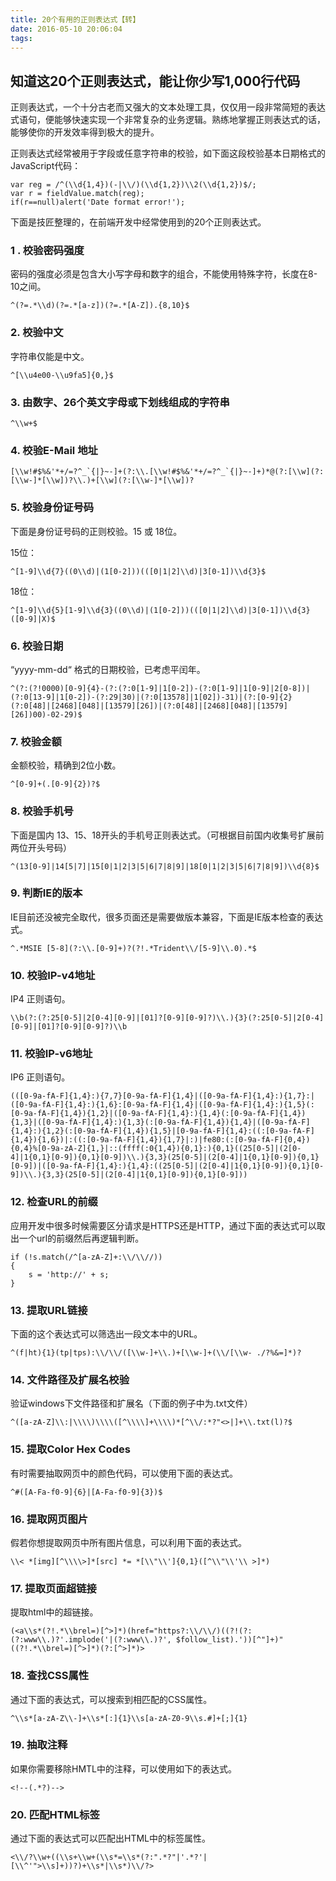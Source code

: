 ```yaml
---
title: 20个有用的正则表达式【转】
date: 2016-05-10 20:06:04
tags:
---
```

## 知道这20个正则表达式，能让你少写1,000行代码

正则表达式，一个十分古老而又强大的文本处理工具，仅仅用一段非常简短的表达式语句，便能够快速实现一个非常复杂的业务逻辑。熟练地掌握正则表达式的话，能够使你的开发效率得到极大的提升。

正则表达式经常被用于字段或任意字符串的校验，如下面这段校验基本日期格式的JavaScript代码：

	var reg = /^(\\d{1,4})(-|\\/)(\\d{1,2})\\2(\\d{1,2})$/; 
	var r = fieldValue.match(reg);             
	if(r==null)alert('Date format error!');
下面是技匠整理的，在前端开发中经常使用到的20个正则表达式。

### 1 . 校验密码强度
密码的强度必须是包含大小写字母和数字的组合，不能使用特殊字符，长度在8-10之间。

	^(?=.*\\d)(?=.*[a-z])(?=.*[A-Z]).{8,10}$    
	
### 2. 校验中文
字符串仅能是中文。

	^[\\u4e00-\\u9fa5]{0,}$
### 3. 由数字、26个英文字母或下划线组成的字符串

	^\\w+$
### 4. 校验E-Mail 地址

	[\\w!#$%&'*+/=?^_`{|}~-]+(?:\\.[\\w!#$%&'*+/=?^_`{|}~-]+)*@(?:[\\w](?:[\\w-]*[\\w])?\\.)+[\\w](?:[\\w-]*[\\w])?
### 5. 校验身份证号码
下面是身份证号码的正则校验。15 或 18位。

15位：

	^[1-9]\\d{7}((0\\d)|(1[0-2]))(([0|1|2]\\d)|3[0-1])\\d{3}$
18位：

	^[1-9]\\d{5}[1-9]\\d{3}((0\\d)|(1[0-2]))(([0|1|2]\\d)|3[0-1])\\d{3}([0-9]|X)$
### 6. 校验日期
“yyyy-mm-dd“ 格式的日期校验，已考虑平闰年。

	^(?:(?!0000)[0-9]{4}-(?:(?:0[1-9]|1[0-2])-(?:0[1-9]|1[0-9]|2[0-8])|(?:0[13-9]|1[0-2])-(?:29|30)|(?:0[13578]|1[02])-31)|(?:[0-9]{2}(?:0[48]|[2468][048]|[13579][26])|(?:0[48]|[2468][048]|[13579][26])00)-02-29)$
### 7. 校验金额
金额校验，精确到2位小数。

	^[0-9]+(.[0-9]{2})?$
### 8. 校验手机号
下面是国内 13、15、18开头的手机号正则表达式。（可根据目前国内收集号扩展前两位开头号码）

	^(13[0-9]|14[5|7]|15[0|1|2|3|5|6|7|8|9]|18[0|1|2|3|5|6|7|8|9])\\d{8}$
### 9. 判断IE的版本
IE目前还没被完全取代，很多页面还是需要做版本兼容，下面是IE版本检查的表达式。

	^.*MSIE [5-8](?:\\.[0-9]+)?(?!.*Trident\\/[5-9]\\.0).*$
### 10. 校验IP-v4地址
IP4 正则语句。

	\\b(?:(?:25[0-5]|2[0-4][0-9]|[01]?[0-9][0-9]?)\\.){3}(?:25[0-5]|2[0-4][0-9]|[01]?[0-9][0-9]?)\\b
### 11. 校验IP-v6地址
IP6 正则语句。

	(([0-9a-fA-F]{1,4}:){7,7}[0-9a-fA-F]{1,4}|([0-9a-fA-F]{1,4}:){1,7}:|([0-9a-fA-F]{1,4}:){1,6}:[0-9a-fA-F]{1,4}|([0-9a-fA-F]{1,4}:){1,5}(:[0-9a-fA-F]{1,4}){1,2}|([0-9a-fA-F]{1,4}:){1,4}(:[0-9a-fA-F]{1,4}){1,3}|([0-9a-fA-F]{1,4}:){1,3}(:[0-9a-fA-F]{1,4}){1,4}|([0-9a-fA-F]{1,4}:){1,2}(:[0-9a-fA-F]{1,4}){1,5}|[0-9a-fA-F]{1,4}:((:[0-9a-fA-F]{1,4}){1,6})|:((:[0-9a-fA-F]{1,4}){1,7}|:)|fe80:(:[0-9a-fA-F]{0,4}){0,4}%[0-9a-zA-Z]{1,}|::(ffff(:0{1,4}){0,1}:){0,1}((25[0-5]|(2[0-4]|1{0,1}[0-9]){0,1}[0-9])\\.){3,3}(25[0-5]|(2[0-4]|1{0,1}[0-9]){0,1}[0-9])|([0-9a-fA-F]{1,4}:){1,4}:((25[0-5]|(2[0-4]|1{0,1}[0-9]){0,1}[0-9])\\.){3,3}(25[0-5]|(2[0-4]|1{0,1}[0-9]){0,1}[0-9]))
### 12. 检查URL的前缀
应用开发中很多时候需要区分请求是HTTPS还是HTTP，通过下面的表达式可以取出一个url的前缀然后再逻辑判断。

	if (!s.match(/^[a-zA-Z]+:\\/\\//))
	{
    	s = 'http://' + s;
	}
### 13. 提取URL链接
下面的这个表达式可以筛选出一段文本中的URL。

	^(f|ht){1}(tp|tps):\\/\\/([\\w-]+\\.)+[\\w-]+(\\/[\\w- ./?%&=]*)?
### 14. 文件路径及扩展名校验
验证windows下文件路径和扩展名（下面的例子中为.txt文件）

	^([a-zA-Z]\\:|\\\\)\\\\([^\\\\]+\\\\)*[^\\/:*?"<>|]+\\.txt(l)?$
### 15. 提取Color Hex Codes
有时需要抽取网页中的颜色代码，可以使用下面的表达式。

	^#([A-Fa-f0-9]{6}|[A-Fa-f0-9]{3})$
### 16. 提取网页图片
假若你想提取网页中所有图片信息，可以利用下面的表达式。

	\\< *[img][^\\\\>]*[src] *= *[\\"\\']{0,1}([^\\"\\'\\ >]*)
### 17. 提取页面超链接
提取html中的超链接。

	(<a\\s*(?!.*\\brel=)[^>]*)(href="https?:\\/\\/)((?!(?:(?:www\\.)?'.implode('|(?:www\\.)?', $follow_list).'))[^"]+)"((?!.*\\brel=)[^>]*)(?:[^>]*)>
### 18. 查找CSS属性
通过下面的表达式，可以搜索到相匹配的CSS属性。

	^\\s*[a-zA-Z\\-]+\\s*[:]{1}\\s[a-zA-Z0-9\\s.#]+[;]{1}
### 19. 抽取注释
如果你需要移除HMTL中的注释，可以使用如下的表达式。

	<!--(.*?)-->
### 20. 匹配HTML标签
通过下面的表达式可以匹配出HTML中的标签属性。

	<\\/?\\w+((\\s+\\w+(\\s*=\\s*(?:".*?"|'.*?'|[\\^'">\\s]+))?)+\\s*|\\s*)\\/?>